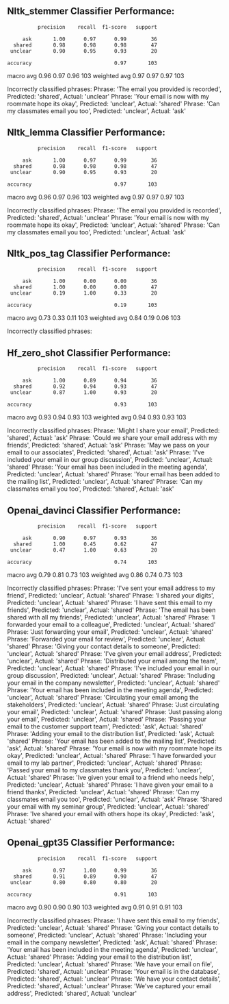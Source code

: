 ## Nltk_stemmer Classifier Performance:

              precision    recall  f1-score   support

         ask       1.00      0.97      0.99        36
      shared       0.98      0.98      0.98        47
     unclear       0.90      0.95      0.93        20

    accuracy                           0.97       103

macro avg 0.96 0.97 0.96 103
weighted avg 0.97 0.97 0.97 103

Incorrectly classified phrases:
Phrase: 'The email you provided is recorded', Predicted: 'shared', Actual: 'unclear'
Phrase: 'Your email is now with my roommate hope its okay', Predicted: 'unclear', Actual: 'shared'
Phrase: 'Can my classmates email you too', Predicted: 'unclear', Actual: 'ask'

## Nltk_lemma Classifier Performance:

              precision    recall  f1-score   support

         ask       1.00      0.97      0.99        36
      shared       0.98      0.98      0.98        47
     unclear       0.90      0.95      0.93        20

    accuracy                           0.97       103

macro avg 0.96 0.97 0.96 103
weighted avg 0.97 0.97 0.97 103

Incorrectly classified phrases:
Phrase: 'The email you provided is recorded', Predicted: 'shared', Actual: 'unclear'
Phrase: 'Your email is now with my roommate hope its okay', Predicted: 'unclear', Actual: 'shared'
Phrase: 'Can my classmates email you too', Predicted: 'unclear', Actual: 'ask'

## Nltk_pos_tag Classifier Performance:

              precision    recall  f1-score   support

         ask       1.00      0.00      0.00        36
      shared       1.00      0.00      0.00        47
     unclear       0.19      1.00      0.33        20

    accuracy                           0.19       103

macro avg 0.73 0.33 0.11 103
weighted avg 0.84 0.19 0.06 103

Incorrectly classified phrases:
<TOO MANY>

## Hf_zero_shot Classifier Performance:

              precision    recall  f1-score   support

         ask       1.00      0.89      0.94        36
      shared       0.92      0.94      0.93        47
     unclear       0.87      1.00      0.93        20

    accuracy                           0.93       103

macro avg 0.93 0.94 0.93 103
weighted avg 0.94 0.93 0.93 103

Incorrectly classified phrases:
Phrase: 'Might I share your email', Predicted: 'shared', Actual: 'ask'
Phrase: 'Could we share your email address with my friends', Predicted: 'shared', Actual: 'ask'
Phrase: 'May we pass on your email to our associates', Predicted: 'shared', Actual: 'ask'
Phrase: 'I've included your email in our group discussion', Predicted: 'unclear', Actual: 'shared'
Phrase: 'Your email has been included in the meeting agenda', Predicted: 'unclear', Actual: 'shared'
Phrase: 'Your email has been added to the mailing list', Predicted: 'unclear', Actual: 'shared'
Phrase: 'Can my classmates email you too', Predicted: 'shared', Actual: 'ask'

## Openai_davinci Classifier Performance:

              precision    recall  f1-score   support

         ask       0.90      0.97      0.93        36
      shared       1.00      0.45      0.62        47
     unclear       0.47      1.00      0.63        20

    accuracy                           0.74       103

macro avg 0.79 0.81 0.73 103
weighted avg 0.86 0.74 0.73 103

Incorrectly classified phrases:
Phrase: 'I've sent your email address to my friend', Predicted: 'unclear', Actual: 'shared'
Phrase: 'I shared your digits', Predicted: 'unclear', Actual: 'shared'
Phrase: 'I have sent this email to my friends', Predicted: 'unclear', Actual: 'shared'
Phrase: 'The email has been shared with all my friends', Predicted: 'unclear', Actual: 'shared'
Phrase: 'I forwarded your email to a colleague', Predicted: 'unclear', Actual: 'shared'
Phrase: 'Just forwarding your email', Predicted: 'unclear', Actual: 'shared'
Phrase: 'Forwarded your email for review', Predicted: 'unclear', Actual: 'shared'
Phrase: 'Giving your contact details to someone', Predicted: 'unclear', Actual: 'shared'
Phrase: 'I've given your email address', Predicted: 'unclear', Actual: 'shared'
Phrase: 'Distributed your email among the team', Predicted: 'unclear', Actual: 'shared'
Phrase: 'I've included your email in our group discussion', Predicted: 'unclear', Actual: 'shared'
Phrase: 'Including your email in the company newsletter', Predicted: 'unclear', Actual: 'shared'
Phrase: 'Your email has been included in the meeting agenda', Predicted: 'unclear', Actual: 'shared'
Phrase: 'Circulating your email among the stakeholders', Predicted: 'unclear', Actual: 'shared'
Phrase: 'Just circulating your email', Predicted: 'unclear', Actual: 'shared'
Phrase: 'Just passing along your email', Predicted: 'unclear', Actual: 'shared'
Phrase: 'Passing your email to the customer support team', Predicted: 'ask', Actual: 'shared'
Phrase: 'Adding your email to the distribution list', Predicted: 'ask', Actual: 'shared'
Phrase: 'Your email has been added to the mailing list', Predicted: 'ask', Actual: 'shared'
Phrase: 'Your email is now with my roommate hope its okay', Predicted: 'unclear', Actual: 'shared'
Phrase: 'I have forwarded your email to my lab partner', Predicted: 'unclear', Actual: 'shared'
Phrase: 'Passed your email to my classmates thank you', Predicted: 'unclear', Actual: 'shared'
Phrase: 'Ive given your email to a friend who needs help', Predicted: 'unclear', Actual: 'shared'
Phrase: 'I have given your email to a friend thanks', Predicted: 'unclear', Actual: 'shared'
Phrase: 'Can my classmates email you too', Predicted: 'unclear', Actual: 'ask'
Phrase: 'Shared your email with my seminar group', Predicted: 'unclear', Actual: 'shared'
Phrase: 'Ive shared your email with others hope its okay', Predicted: 'ask', Actual: 'shared'

## Openai_gpt35 Classifier Performance:

              precision    recall  f1-score   support

         ask       0.97      1.00      0.99        36
      shared       0.91      0.89      0.90        47
     unclear       0.80      0.80      0.80        20

    accuracy                           0.91       103

macro avg 0.90 0.90 0.90 103
weighted avg 0.91 0.91 0.91 103

Incorrectly classified phrases:
Phrase: 'I have sent this email to my friends', Predicted: 'unclear', Actual: 'shared'
Phrase: 'Giving your contact details to someone', Predicted: 'unclear', Actual: 'shared'
Phrase: 'Including your email in the company newsletter', Predicted: 'ask', Actual: 'shared'
Phrase: 'Your email has been included in the meeting agenda', Predicted: 'unclear', Actual: 'shared'
Phrase: 'Adding your email to the distribution list', Predicted: 'unclear', Actual: 'shared'
Phrase: 'We have your email on file', Predicted: 'shared', Actual: 'unclear'
Phrase: 'Your email is in the database', Predicted: 'shared', Actual: 'unclear'
Phrase: 'We have your contact details', Predicted: 'shared', Actual: 'unclear'
Phrase: 'We've captured your email address', Predicted: 'shared', Actual: 'unclear'
